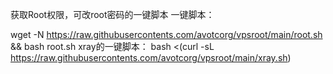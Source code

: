 获取Root权限，可改root密码的一键脚本
一键脚本：

wget -N https://raw.githubusercontents.com/avotcorg/vpsroot/main/root.sh && bash root.sh
xray的一键脚本：
bash <(curl -sL https://raw.githubusercontents.com/avotcorg/vpsroot/main/xray.sh)
